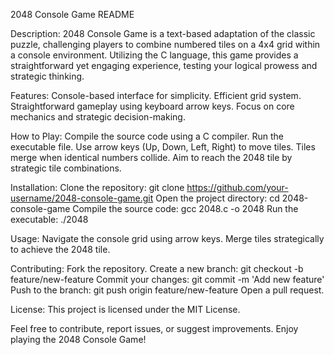 2048 Console Game README

Description:
2048 Console Game is a text-based adaptation of the classic puzzle, challenging players to combine numbered tiles on a 4x4 grid within a console environment. Utilizing the C language, this game provides a straightforward yet engaging experience, testing your logical prowess and strategic thinking.

Features:
Console-based interface for simplicity.
Efficient grid system.
Straightforward gameplay using keyboard arrow keys.
Focus on core mechanics and strategic decision-making.


How to Play:
Compile the source code using a C compiler.
Run the executable file.
Use arrow keys (Up, Down, Left, Right) to move tiles.
Tiles merge when identical numbers collide.
Aim to reach the 2048 tile by strategic tile combinations.


Installation:
Clone the repository: git clone https://github.com/your-username/2048-console-game.git
Open the project directory: cd 2048-console-game
Compile the source code: gcc 2048.c -o 2048
Run the executable: ./2048


Usage:
Navigate the console grid using arrow keys.
Merge tiles strategically to achieve the 2048 tile.


Contributing:
Fork the repository.
Create a new branch: git checkout -b feature/new-feature
Commit your changes: git commit -m 'Add new feature'
Push to the branch: git push origin feature/new-feature
Open a pull request.

License:
This project is licensed under the MIT License.

Feel free to contribute, report issues, or suggest improvements. Enjoy playing the 2048 Console Game!
